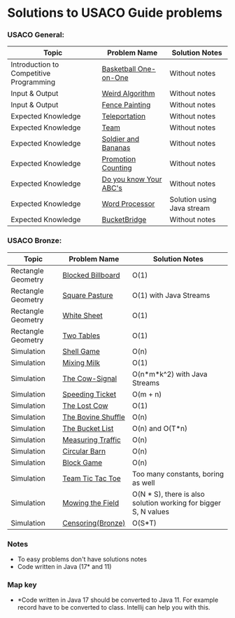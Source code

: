 # Solutions to USACO Guide problems

### USACO General:

| Topic                                   | Problem Name                       | Solution Notes             |
|-----------------------------------------|------------------------------------|----------------------------|
| Introduction to Competitive Programming | [Basketball One-on-One][BaskOoO]   | Without notes              |
| Input & Output                          | [Weird Algorithm][WeiAlg]          | Without notes              |
| Input & Output                          | [Fence Painting][FenceP]           | Without notes              |
| Expected Knowledge                      | [Teleportation][Telep]             | Without notes              |
| Expected Knowledge                      | [Team][TeamEx]                     | Without notes              |
| Expected Knowledge                      | [Soldier and Bananas][SoldierAB]   | Without notes              |
| Expected Knowledge                      | [Promotion Counting][PromC]        | Without notes              |
| Expected Knowledge                      | [Do you know Your ABC's][DoYKYABC] | Without notes              |
| Expected Knowledge                      | [Word Processor][WordPro]          | Solution using Java stream |
| Expected Knowledge                      | [BucketBridge][BucketB]            | Without notes              |

[BaskOoO]: src/general/BasketBallOneOnOne.java

[WeiAlg]: src/general/WeirdAlgorithm.java

[FenceP]: src/general/FencePainting.java

[FenceP]: src/general/FencePainting.java

[Telep]: src/general/Teleportation.java

[TeamEx]: src/general/Team.java

[SoldierAB]: src/general/SoldierAndBananas.java

[PromC]: src/general/PromotionCounting.java

[DoYKYABC]: src/general/DoYouKnowYourABCs.java

[WordPro]: src/general/WordProcessor.java

[BucketB]: src/general/BucketBridge.java

### USACO Bronze:

| Topic              | Problem Name                           | Solution Notes                                                  |
|--------------------|----------------------------------------|-----------------------------------------------------------------|
| Rectangle Geometry | [Blocked Billboard][BlockedB]          | O(1)                                                            |
| Rectangle Geometry | [Square Pasture][SquarePas]            | O(1) with Java Streams                                          |
| Rectangle Geometry | [White Sheet][WhiteSheet]              | O(1)                                                            |
| Rectangle Geometry | [Two Tables][TwoTables]                | O(1)                                                            |
| Simulation         | [Shell Game][ShellGame]                | O(n)                                                            |
| Simulation         | [Mixing Milk][MixingMilk]              | O(1)                                                            |
| Simulation         | [The Cow-Signal][TheCowSignal]         | O(n\*m\*k^2) with Java Streams                                  |
| Simulation         | [Speeding Ticket][SpeedingTicket]      | O(m + n)                                                        |
| Simulation         | [The Lost Cow][TheLostCow]             | O(1)                                                            |
| Simulation         | [The Bovine Shuffle][TheBovineShuffle] | O(n)                                                            |
| Simulation         | [The Bucket List][TheBucketList]       | O(n) and O(T*n)                                                 |
| Simulation         | [Measuring Traffic][MeasuringTraffic]  | O(n)                                                            |
| Simulation         | [Circular Barn][CircularBarn]          | O(n)                                                            |
| Simulation         | [Block Game][BlockGame]                | O(n)                                                            |
| Simulation         | [Team Tic Tac Toe][TeamTicTacToe]      | Too many constants, boring as well                              |
| Simulation         | [Mowing the Field][MowingTheField]     | O(N * S), there is also solution working for bigger S, N values |
| Simulation         | [Censoring(Bronze)][Censoring]         | O(S*T)                                                          |


[BlockedB]: src/bronze/BlockedBillboard.java

[SquarePas]: src/bronze/SquarePasture.java

[WhiteSheet]: src/bronze/WhiteSheet.java

[TwoTables]: src/bronze/TwoTables.java

[ShellGame]: src/bronze/ShellGame.java

[MixingMilk]:src/bronze/MixingMilk.java

[TheCowSignal]:src/bronze/TheCowSignal.java

[SpeedingTicket]:src/bronze/SpeedingTicket.java

[TheLostCow]:src/bronze/TheLostCow.java

[TheBovineShuffle]:src/bronze/TheBovineShuffle.java

[TheBucketList]:src/bronze/TheBucketList.java

[MeasuringTraffic]:src/bronze/MeasuringTraffic.java

[CircularBarn]:src/bronze/CircularBarn.java

[BlockGame]:src/bronze/BlockGame.java

[TeamTicTacToe]:src/bronze/TeamTicTacToe.java

[MowingTheField]:src/bronze/MowingTheField.java

[Censoring]:src/bronze/Censoring.java

### Notes

* To easy problems don't have solutions notes
* Code written in Java (17* and 11)

### Map key

* \*Code written in Java 17 should be converted to Java 11. For example record have to be converted to class. Intellij
  can help you with this.
